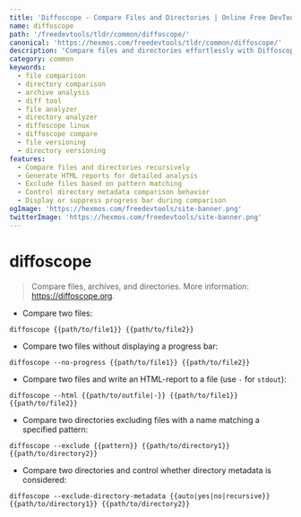 ```yaml
---
title: 'Diffoscope - Compare Files and Directories | Online Free DevTools by Hexmos'
name: diffoscope
path: '/freedevtools/tldr/common/diffoscope/'
canonical: 'https://hexmos.com/freedevtools/tldr/common/diffoscope/'
description: 'Compare files and directories effortlessly with Diffoscope. Analyze archives and identify differences between versions for effective debugging. Free online tool, no registration required.'
category: common
keywords:
  - file comparison
  - directory comparison
  - archive analysis
  - diff tool
  - file analyzer
  - directory analyzer
  - diffoscope linux
  - diffoscope compare
  - file versioning
  - directory versioning
features:
  - Compare files and directories recursively
  - Generate HTML reports for detailed analysis
  - Exclude files based on pattern matching
  - Control directory metadata comparison behavior
  - Display or suppress progress bar during comparison
ogImage: 'https://hexmos.com/freedevtools/site-banner.png'
twitterImage: 'https://hexmos.com/freedevtools/site-banner.png'
---
```


# diffoscope

> Compare files, archives, and directories.
> More information: <https://diffoscope.org>.

- Compare two files:

`diffoscope {{path/to/file1}} {{path/to/file2}}`

- Compare two files without displaying a progress bar:

`diffoscope --no-progress {{path/to/file1}} {{path/to/file2}}`

- Compare two files and write an HTML-report to a file (use `-` for `stdout`):

`diffoscope --html {{path/to/outfile|-}} {{path/to/file1}} {{path/to/file2}}`

- Compare two directories excluding files with a name matching a specified pattern:

`diffoscope --exclude {{pattern}} {{path/to/directory1}} {{path/to/directory2}}`

- Compare two directories and control whether directory metadata is considered:

`diffoscope --exclude-directory-metadata {{auto|yes|no|recursive}} {{path/to/directory1}} {{path/to/directory2}}`

